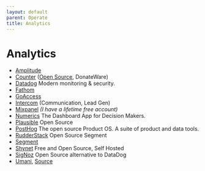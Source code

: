 ```yaml
---
layout: default
parent: Operate
title: Analytics
---
```


# Analytics

- [Amplitude](https://amplitude.com)
- [Counter](https://counter.dev) ([Open Source](https://github.com/ihucos/counter.dev), DonateWare)
- [Datadog](https://www.datadoghq.com) Modern monitoring & security.
- [Fathom](https://usefathom.com)
- [GoAccess](https://goaccess.io)
- [Intercom](https://www.intercom.com) (Communication, Lead Gen)
- [Mixpanel](https://mixpanel.com/) _(I have a lifetime free account)_
- [Numerics](https://cynapse.com/numerics/) The Dashboard App for Decision Makers.
- [Plausible](https://plausible.io) Open Source
- [PostHog](https://posthog.com) The open source Product OS. A suite of product and data tools.
- [RudderStack](https://github.com/rudderlabs/rudder-server/) Open Source Segment
- [Segment](https://segment.com)
- [Shynet](https://github.com/milesmcc/shynet) Free and Open Source, Self Hosted
- [SigNoz](https://signoz.io) Open Source alternative to DataDog
- [Umani](https://umami.is), [Source](https://github.com/mikecao/umami)